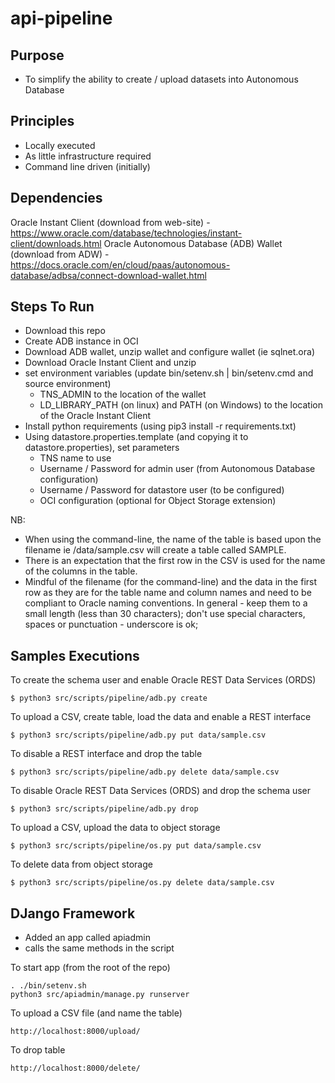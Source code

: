 # api-pipeline

## Purpose

- To simplify the ability to create / upload datasets into Autonomous Database

## Principles

- Locally executed
- As little infrastructure required
- Command line driven (initially)

## Dependencies

Oracle Instant Client (download from web-site) - https://www.oracle.com/database/technologies/instant-client/downloads.html
Oracle Autonomous Database (ADB) Wallet (download from ADW) - https://docs.oracle.com/en/cloud/paas/autonomous-database/adbsa/connect-download-wallet.html

## Steps To Run

- Download this repo
- Create ADB instance in OCI
- Download ADB wallet, unzip wallet and configure wallet (ie sqlnet.ora)
- Download Oracle Instant Client and unzip
- set environment variables (update bin/setenv.sh | bin/setenv.cmd and source environment)
  - TNS_ADMIN to the location of the wallet
  - LD_LIBRARY_PATH (on linux) and PATH (on Windows) to the location of the Oracle Instant Client
- Install python requirements (using pip3 install -r requirements.txt)
- Using datastore.properties.template (and copying it to datastore.properties), set parameters
  - TNS name to use
  - Username / Password for admin user (from Autonomous Database configuration)
  - Username / Password for datastore user (to be configured)
  - OCI configuration (optional for Object Storage extension)

NB:
- When using the command-line, the name of the table is based upon the filename ie /data/sample.csv will create a table called SAMPLE.
- There is an expectation that the first row in the CSV is used for the name of the columns in the table.
- Mindful of the filename (for the command-line) and the data in the first row as they are for the table name and column names and need to be compliant to Oracle naming conventions. In general - keep them to a small length (less than 30 characters); don't use special characters, spaces or punctuation - underscore is ok;

## Samples Executions

To create the schema user and enable Oracle REST Data Services (ORDS)
```
$ python3 src/scripts/pipeline/adb.py create
```
To upload a CSV, create table, load the data and enable a REST interface
```
$ python3 src/scripts/pipeline/adb.py put data/sample.csv
```
To disable a REST interface and drop the table
```
$ python3 src/scripts/pipeline/adb.py delete data/sample.csv
```
To disable Oracle REST Data Services (ORDS) and drop the schema user
```
$ python3 src/scripts/pipeline/adb.py drop
```
To upload a CSV, upload the data to object storage
```
$ python3 src/scripts/pipeline/os.py put data/sample.csv
```
To delete data from object storage
```
$ python3 src/scripts/pipeline/os.py delete data/sample.csv
```

## DJango Framework

- Added an app called apiadmin
- calls the same methods in the script

To start app (from the root of the repo)
```
. ./bin/setenv.sh
python3 src/apiadmin/manage.py runserver
```
To upload a CSV file (and name the table)
```
http://localhost:8000/upload/
```
To drop table
```
http://localhost:8000/delete/
```
